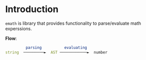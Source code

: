 # Introduction
`emath` is library that provides functionality to parse/evaluate math experssions.

**Flow**:
```nim
         parsing          evaluating          
string  ─────────►  AST ────────────►  number
```

